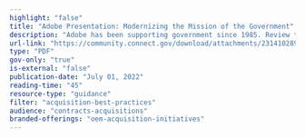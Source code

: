 ```yaml
---
highlight: "false"
title: "Adobe Presentation: Modernizing the Mission of the Government"
description: "Adobe has been supporting government since 1985. Review this presentation to learn more about how they are modernizing the mission of government through digital experiences that put people first."
url-link: "https://community.connect.gov/download/attachments/2314102898/Adobe%20-%20Modernize%20the%20Mission%20of%20Government.pdf?api=v2"
type: "PDF"
gov-only: "true"
is-external: "false"
publication-date: "July 01, 2022"
reading-time: "45"
resource-type: "guidance"
filter: "acquisition-best-practices"
audience: "contracts-acquisitions"
branded-offerings: "oem-acquisition-initiatives"
---
```


